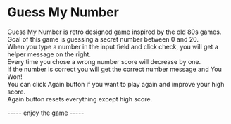 # Guess My Number 
Guess My Number is retro designed game inspired by the old 80s games.<br>
Goal of this game is guessing a secret number between 0 and 20.<br>
When you type a number in the input field and click check, you will get a helper message on the right.<br>
Every time you chose a wrong number score will decrease by one.<br>
If the number is correct you will get the correct number message and You Won!<br>
You can click Again button if you want to play again and improve your high score.<br>
Again button resets everything except high score.<br>

----- enjoy the game -----
